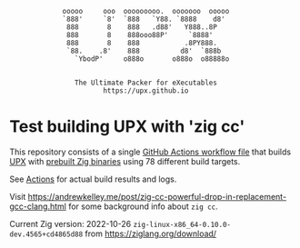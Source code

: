                  ooooo     ooo  ooooooooo.  ooooooo  ooooo
                 `888'     `8'  `888   `Y88. `8888    d8'
                  888       8    888   .d88'   Y888..8P
                  888       8    888ooo88P'     `8888'
                  888       8    888           .8PY888.
                  `88.    .8'    888          d8'  `888b
                    `YbodP'     o888o       o888o  o88888o


                    The Ultimate Packer for eXecutables
                           https://upx.github.io


Test building UPX with 'zig cc'
===============================

This repository consists of a single
[GitHub Actions workflow file](.github/workflows/build-upx-with-zig.yml)
that builds
[UPX](https://github.com/upx/upx) with
[prebuilt Zig binaries](https://ziglang.org/download/)
using 78 different build targets.

See [Actions](https://github.com/upx/upx-test-build-with-zig/actions)
for actual build results and logs.

Visit https://andrewkelley.me/post/zig-cc-powerful-drop-in-replacement-gcc-clang.html
for some background info about `zig cc`.

Current Zig version: 2022-10-26 `zig-linux-x86_64-0.10.0-dev.4565+cd4865d88`
from https://ziglang.org/download/
